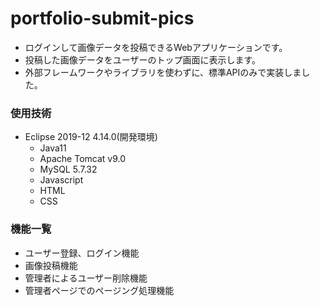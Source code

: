 # portfolio-submit-pics
- ログインして画像データを投稿できるWebアプリケーションです。
- 投稿した画像データをユーザーのトップ画面に表示します。
- 外部フレームワークやライブラリを使わずに、標準APIのみで実装しました。


### 使用技術
- Eclipse 2019-12 4.14.0(開発環境)
  - Java11
  - Apache Tomcat v9.0
  - MySQL 5.7.32
  - Javascript
  - HTML
  - CSS

### 機能一覧
- ユーザー登録、ログイン機能
- 画像投稿機能
- 管理者によるユーザー削除機能
- 管理者ページでのページング処理機能
